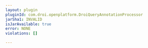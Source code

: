 ```yaml
---
layout: plugin
pluginId: com.droi.openplatform.DroiQueryAnnotationProcessor
jarSha1: INVALID
isJarAvailable: true
error: NONE
violations: []

---
```

